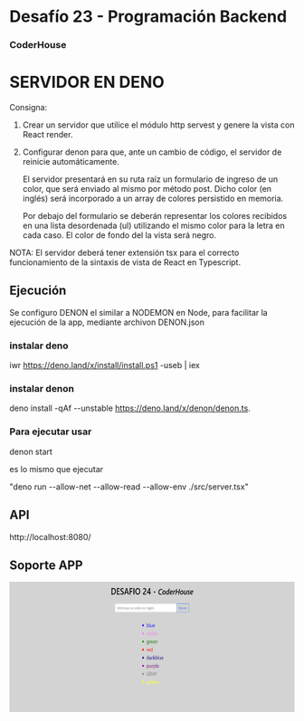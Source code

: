 # Desafío 23 - Programación Backend

### CoderHouse

# SERVIDOR EN DENO

Consigna: 
1. Crear un servidor que utilice el módulo http servest y genere la vista con React render.

2. Configurar denon para que, ante un cambio de código, el servidor de reinicie automáticamente.
    
    El servidor presentará en su ruta raíz un formulario de ingreso de un color, que será enviado al mismo por método post. Dicho color (en inglés) será incorporado a un array de colores persistido en memoria.
    
    Por debajo del formulario se deberán representar los colores recibidos en una lista desordenada (ul) utilizando el mismo color para la letra en cada caso. El color de fondo del la vista será negro.

NOTA: El servidor deberá tener extensión tsx para el correcto funcionamiento de la sintaxis de vista de React en Typescript.


## Ejecución

Se configuro DENON el similar a NODEMON en Node, para facilitar la ejecución de la app, mediante archivon DENON.json

### instalar deno

iwr https://deno.land/x/install/install.ps1 -useb | iex

### instalar denon

deno install -qAf --unstable https://deno.land/x/denon/denon.ts.

### Para ejecutar usar 

denon start

es lo mismo que ejecutar 

"deno run --allow-net --allow-read --allow-env ./src/server.tsx"

## API

http://localhost:8080/

## Soporte APP

<div align="center">
   <img src="img/img.png">
</div>

